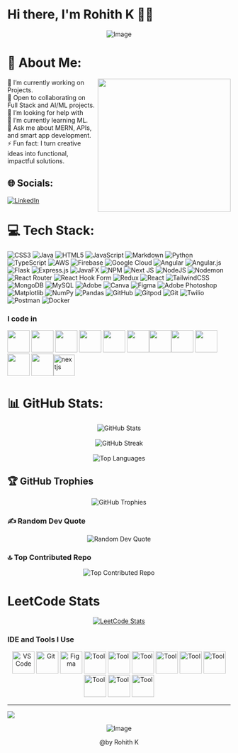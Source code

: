 #  Hi there, I'm Rohith K 👨‍💻

<p align="center">
  <img src="https://i.pinimg.com/736x/c9/88/0a/c9880a8abf25f389be7154e8fee18270.jpg" alt="Image">
</p>

# 💫 About Me:
<img align="right" width="300" src="https://media.tenor.com/pT_eK7L76OEAAAAC/coding-computer-coding.gif" />

🔭 I’m currently working on Projects.<br>👯 Open to collaborating on Full Stack and AI/ML projects.<br>🤝 I’m looking for help with<br>🌱 I’m currently learning ML.<br>💬 Ask me about MERN, APIs, and smart app development.<br>⚡ Fun fact: I turn creative ideas into functional, impactful solutions.


## 🌐 Socials:
[![LinkedIn](https://img.shields.io/badge/LinkedIn-%230077B5.svg?logo=linkedin&logoColor=white)](https://linkedin.com/in/www.linkedin.com/in/rohith-k-in)  

# 💻 Tech Stack:
![CSS3](https://img.shields.io/badge/css3-%231572B6.svg?style=for-the-badge&logo=css3&logoColor=white) ![Java](https://img.shields.io/badge/java-%23ED8B00.svg?style=for-the-badge&logo=openjdk&logoColor=white) ![HTML5](https://img.shields.io/badge/html5-%23E34F26.svg?style=for-the-badge&logo=html5&logoColor=white) ![JavaScript](https://img.shields.io/badge/javascript-%23323330.svg?style=for-the-badge&logo=javascript&logoColor=%23F7DF1E) ![Markdown](https://img.shields.io/badge/markdown-%23000000.svg?style=for-the-badge&logo=markdown&logoColor=white) ![Python](https://img.shields.io/badge/python-3670A0?style=for-the-badge&logo=python&logoColor=ffdd54) ![TypeScript](https://img.shields.io/badge/typescript-%23007ACC.svg?style=for-the-badge&logo=typescript&logoColor=white) ![AWS](https://img.shields.io/badge/AWS-%23FF9900.svg?style=for-the-badge&logo=amazon-aws&logoColor=white) ![Firebase](https://img.shields.io/badge/firebase-%23039BE5.svg?style=for-the-badge&logo=firebase) ![Google Cloud](https://img.shields.io/badge/GoogleCloud-%234285F4.svg?style=for-the-badge&logo=google-cloud&logoColor=white) ![Angular](https://img.shields.io/badge/angular-%23DD0031.svg?style=for-the-badge&logo=angular&logoColor=white) ![Angular.js](https://img.shields.io/badge/angular.js-%23E23237.svg?style=for-the-badge&logo=angularjs&logoColor=white) ![Flask](https://img.shields.io/badge/flask-%23000.svg?style=for-the-badge&logo=flask&logoColor=white) ![Express.js](https://img.shields.io/badge/express.js-%23404d59.svg?style=for-the-badge&logo=express&logoColor=%2361DAFB) ![JavaFX](https://img.shields.io/badge/javafx-%23FF0000.svg?style=for-the-badge&logo=javafx&logoColor=white) ![NPM](https://img.shields.io/badge/NPM-%23CB3837.svg?style=for-the-badge&logo=npm&logoColor=white) ![Next JS](https://img.shields.io/badge/Next-black?style=for-the-badge&logo=next.js&logoColor=white) ![NodeJS](https://img.shields.io/badge/node.js-6DA55F?style=for-the-badge&logo=node.js&logoColor=white) ![Nodemon](https://img.shields.io/badge/NODEMON-%23323330.svg?style=for-the-badge&logo=nodemon&logoColor=%BBDEAD) ![React Router](https://img.shields.io/badge/React_Router-CA4245?style=for-the-badge&logo=react-router&logoColor=white) ![React Hook Form](https://img.shields.io/badge/React%20Hook%20Form-%23EC5990.svg?style=for-the-badge&logo=reacthookform&logoColor=white) ![Redux](https://img.shields.io/badge/redux-%23593d88.svg?style=for-the-badge&logo=redux&logoColor=white) ![React](https://img.shields.io/badge/react-%2320232a.svg?style=for-the-badge&logo=react&logoColor=%2361DAFB) ![TailwindCSS](https://img.shields.io/badge/tailwindcss-%2338B2AC.svg?style=for-the-badge&logo=tailwind-css&logoColor=white) ![MongoDB](https://img.shields.io/badge/MongoDB-%234ea94b.svg?style=for-the-badge&logo=mongodb&logoColor=white) ![MySQL](https://img.shields.io/badge/mysql-4479A1.svg?style=for-the-badge&logo=mysql&logoColor=white) ![Adobe](https://img.shields.io/badge/adobe-%23FF0000.svg?style=for-the-badge&logo=adobe&logoColor=white) ![Canva](https://img.shields.io/badge/Canva-%2300C4CC.svg?style=for-the-badge&logo=Canva&logoColor=white) ![Figma](https://img.shields.io/badge/figma-%23F24E1E.svg?style=for-the-badge&logo=figma&logoColor=white) ![Adobe Photoshop](https://img.shields.io/badge/adobe%20photoshop-%2331A8FF.svg?style=for-the-badge&logo=adobe%20photoshop&logoColor=white) ![Matplotlib](https://img.shields.io/badge/Matplotlib-%23ffffff.svg?style=for-the-badge&logo=Matplotlib&logoColor=black) ![NumPy](https://img.shields.io/badge/numpy-%23013243.svg?style=for-the-badge&logo=numpy&logoColor=white) ![Pandas](https://img.shields.io/badge/pandas-%23150458.svg?style=for-the-badge&logo=pandas&logoColor=white) ![GitHub](https://img.shields.io/badge/github-%23121011.svg?style=for-the-badge&logo=github&logoColor=white) ![Gitpod](https://img.shields.io/badge/gitpod-f06611.svg?style=for-the-badge&logo=gitpod&logoColor=white) ![Git](https://img.shields.io/badge/git-%23F05033.svg?style=for-the-badge&logo=git&logoColor=white) ![Twilio](https://img.shields.io/badge/Twilio-F22F46?style=for-the-badge&logo=Twilio&logoColor=white) ![Postman](https://img.shields.io/badge/Postman-FF6C37?style=for-the-badge&logo=postman&logoColor=white) ![Docker](https://img.shields.io/badge/docker-%230db7ed.svg?style=for-the-badge&logo=docker&logoColor=white)

### I code in
<img height="50" width="50" src="https://img.icons8.com/color/48/000000/python.png" /> <img height="50" width="50" src="https://img.icons8.com/color/48/000000/c-programming.png" />  <img height="50" width="50" src="https://img.icons8.com/color/48/000000/java-coffee-cup-logo.png" /> <img height="50" width="50" src="https://img.icons8.com/color/48/000000/html-5.png" /> <img height="50" width="50" src="https://img.icons8.com/color/48/000000/css3.png" />  <img height="50" width="50" src="https://img.icons8.com/color/48/000000/bootstrap.png" /><img height="50" width="50" src="https://img.icons8.com/color/48/000000/javascript.png"/><img height="50" width="50" src="https://img.icons8.com/color/48/000000/react-native.png"/> <img height="50" width="50" src="https://img.icons8.com/color/48/000000/mysql-logo.png"/> <img height="50" width="50" src="https://img.icons8.com/color/48/000000/mongodb.png"/> <img height="50" width="50" src="https://img.icons8.com/color/48/000000/nodejs.png"/><img width="48" height="48" src="https://img.icons8.com/fluency-systems-regular/48/nextjs.png" alt="nextjs"/>

    
# 📊 GitHub Stats:
<div align="center">
  <img src="https://github-readme-stats.vercel.app/api?username=sanjai451&theme=dark&hide_border=false&include_all_commits=true&count_private=true" alt="GitHub Stats" /><br/><br/>
  <img src="https://github-readme-streak-stats.herokuapp.com/?user=sanjai451&theme=dark&hide_border=false" alt="GitHub Streak" /><br/><br/>
  <img src="https://github-readme-stats.vercel.app/api/top-langs/?username=worksbyrohith&theme=dark&hide_border=false&include_all_commits=true&count_private=true&layout=compact" alt="Top Languages" />
</div>

## 🏆 GitHub Trophies  
<div align="center">
  <img src="https://github-profile-trophy.vercel.app/?username=worksbyrohith&theme=radical&no-frame=false&no-bg=false&margin-w=4" alt="GitHub Trophies" />
</div>  

### ✍️ Random Dev Quote  
<div align="center">
  <img src="https://quotes-github-readme.vercel.app/api?type=horizontal&theme=radical" alt="Random Dev Quote" />
</div>


### 🔝 Top Contributed Repo  
<div align="center">
  <img src="https://github-contributor-stats.vercel.app/api?username=worksbyrohith&limit=5&theme=dark&combine_all_yearly_contributions=true" alt="Top Contributed Repo" />
</div>

# LeetCode Stats  
<div align="center">
  <a href="https://leetcode.com/u/Codesbyrohith/">
    <img src="https://leetcard.jacoblin.cool/Codesbyrohith?ext=contest&theme=dark" alt="LeetCode Stats" />
  </a>
</div>

### IDE and Tools I Use  
<div align="center">
  <img height="50" width="50" src="https://img.icons8.com/color/48/000000/visual-studio-code-2019.png" alt="VS Code" />  
  <img height="50" width="50" src="https://img.icons8.com/color/50/000000/git.png" alt="Git" />  
  <img height="50" width="50" src="https://img.icons8.com/color/48/000000/figma--v1.png" alt="Figma" />  
  <img height="50" width="50" src="https://img.icons8.com/?size=100&id=61466&format=png&color=000000" alt="Tool" />  
  <img height="50" width="50" src="https://img.icons8.com/?size=100&id=AbQBhN9v62Ob&format=png&color=000000" alt="Tool" />  
  <img height="50" width="50" src="https://img.icons8.com/?size=100&id=wDGo581Ea5Nf&format=png&color=000000" alt="Tool" />  
  <img height="50" width="50" src="https://img.icons8.com/?size=100&id=vinpBD5oA3b4&format=png&color=000000" alt="Tool" />  
  <img height="50" width="50" src="https://img.icons8.com/?size=100&id=12599&format=png&color=000000" alt="Tool" />  
  <img height="50" width="50" src="https://img.icons8.com/?size=100&id=cdYUlRaag9G9&format=png&color=000000" alt="Tool" />  
  <img height="50" width="50" src="https://img.icons8.com/?size=100&id=pcHtLiSbkmzw&format=png&color=000000" alt="Tool" />  
  <img height="50" width="50" src="https://img.icons8.com/?size=100&id=63208&format=png&color=000000" alt="Tool" />  
  <img height="50" width="50" src="https://img.icons8.com/?size=100&id=13677&format=png&color=000000" alt="Tool" />  
</div>

---
[![](https://visitcount.itsvg.in/api?id=worksbyrohithicon=0&color=0)](https://visitcount.itsvg.in)

<p align="center">
  <img src="https://media1.tenor.com/m/_DOBjnGspYAAAAAd/code-coding.gif" alt="Image">
</p>

<p align='center'>@by Rohith K </p>
